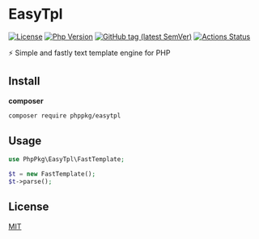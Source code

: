 # EasyTpl

[![License](https://img.shields.io/packagist/l/phppkg/easytpl.svg?style=flat-square)](LICENSE)
[![Php Version](https://img.shields.io/badge/php-%3E=7.4.0-brightgreen.svg?maxAge=2592000)](https://packagist.org/packages/phppkg/easytpl)
[![GitHub tag (latest SemVer)](https://img.shields.io/github/tag/phppkg/easytpl)](https://github.com/phppkg/easytpl)
[![Actions Status](https://github.com/phppkg/easytpl/workflows/Unit-Tests/badge.svg)](https://github.com/phppkg/easytpl/actions)

⚡️ Simple and fastly text template engine for PHP

## Install

**composer**

```bash
composer require phppkg/easytpl
```

## Usage

```php
use PhpPkg\EasyTpl\FastTemplate;

$t = new FastTemplate();
$t->parse();
```

## License

[MIT](LICENSE)
